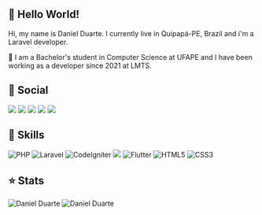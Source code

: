 ## 👋 Hello World!

Hi, my name is Daniel Duarte. I currently live in Quipapá-PE, Brazil and i'm a Laravel developer.

🔭 I am a Bachelor's student in Computer Science at UFAPE and I have been working as a developer since 2021 at LMTS.

## 💜 Social
[<img src="https://img.shields.io/badge/linkedin-%230077B5.svg?&style=for-the-badge&logo=linkedin&logoColor=white">](https://www.linkedin.com/in/jdanielduarte/)  [<img src = "https://img.shields.io/badge/WhatsApp-25D366?style=for-the-badge&logo=whatsapp&logoColor=white">](https://api.whatsapp.com/send?phone=5581997128385) [<img src="https://img.shields.io/badge/twitter-%231DA1F2.svg?&style=for-the-badge&logo=twitter&logoColor=white" />](https://twitter.com/danielfilho013) [<img src = "https://img.shields.io/badge/instagram-%23E4405F.svg?&style=for-the-badge&logo=instagram&logoColor=white">](https://www.instagram.com/danieelduarte_/) [<img src = "https://img.shields.io/badge/facebook-%231877F2.svg?&style=for-the-badge&logo=facebook&logoColor=white">](https://www.facebook.com/danielduartefilho013/) 

## 🚀 Skills
![PHP](https://img.shields.io/badge/php-%23777BB4.svg?style=for-the-badge&logo=php&logoColor=white) ![Laravel](https://img.shields.io/badge/laravel-%23FF2D20.svg?style=for-the-badge&logo=laravel&logoColor=white) ![CodeIgniter](https://img.shields.io/badge/CodeIgniter-%23EE4323.svg?style=for-the-badge&logo=codeigniter&logoColor=white) <img src="https://img.shields.io/badge/Dart-0175C2?style=for-the-badge&logo=dart&logoColor=white" /> ![Flutter](https://img.shields.io/badge/Flutter-02569B?style=for-the-badge&logo=flutter&logoColor=white)
 ![HTML5](https://img.shields.io/badge/html5-%23E34F26.svg?style=for-the-badge&logo=html5&logoColor=white) ![CSS3](https://img.shields.io/badge/css3-%231572B6.svg?style=for-the-badge&logo=css3&logoColor=white)

## ⭐ Stats
![Daniel Duarte](https://github-readme-stats.vercel.app/api?username=josedanielf&show_icons=true&theme=radical) ![Daniel Duarte](https://github-readme-stats.vercel.app/api/top-langs/?username=josedanielf&hide=html&layout=compact&theme=radical)
